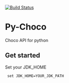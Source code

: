 [![Build Status](https://travis-ci.com/FourmiPanda/py-choco.svg?branch=master)](https://travis-ci.com/FourmiPanda/py-choco)
# Py-Choco
Choco API for python

## Get started 
Set your JDK_HOME

```shell
 set JDK_HOME=YOUR_JDK_PATH
```
